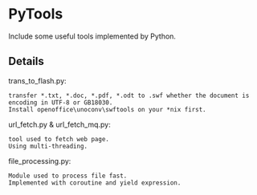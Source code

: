 PyTools
================
Include some useful tools implemented by Python. 


Details
----------------------------
trans_to_flash.py: 

    transfer *.txt, *.doc, *.pdf, *.odt to .swf whether the document is encoding in UTF-8 or GB18030.
    Install openoffice\unoconv\swftools on your *nix first.
  
url_fetch.py & url_fetch_mq.py:

    tool used to fetch web page.   
    Using multi-threading.
    
file_processing.py:

    Module used to process file fast.
    Implemented with coroutine and yield expression.
